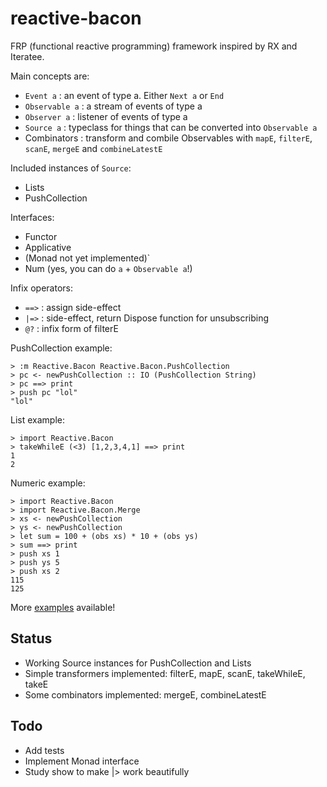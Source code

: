 reactive-bacon
==============

FRP (functional reactive programming) framework inspired by RX and Iteratee. 

Main concepts are:

- `Event a`      : an event of type a. Either `Next a` or `End`
- `Observable a` : a stream of events of type a
- `Observer a`   : listener of events of type a
- `Source a`     : typeclass for things that can be converted into `Observable a`
- Combinators    : transform and combile Observables with `mapE`, `filterE`, `scanE`, `mergeE` and `combineLatestE`

Included instances of `Source`:

- Lists
- PushCollection

Interfaces:

- Functor
- Applicative
- (Monad not yet implemented)`
- Num (yes, you can do `a` + `Observable a`!)

Infix operators:

- `==>` : assign side-effect
- `|=>` : side-effect, return Dispose function for unsubscribing
- `@?` : infix form of filterE

PushCollection example:

~~~ {.haskell}
> :m Reactive.Bacon Reactive.Bacon.PushCollection
> pc <- newPushCollection :: IO (PushCollection String)
> pc ==> print
> push pc "lol"
"lol"
~~~

List example:

~~~ {.haskell}
> import Reactive.Bacon
> takeWhileE (<3) [1,2,3,4,1] ==> print
1
2
~~~

Numeric example:

~~~ {.haskell}
> import Reactive.Bacon
> import Reactive.Bacon.Merge
> xs <- newPushCollection
> ys <- newPushCollection
> let sum = 100 + (obs xs) * 10 + (obs ys)
> sum ==> print
> push xs 1
> push ys 5
> push xs 2
115
125
~~~

More [examples](src/Reactive/Bacon/Examples.hs) available!

Status
------

- Working Source instances for PushCollection and Lists
- Simple transformers implemented: filterE, mapE, scanE, takeWhileE, takeE
- Some combinators implemented: mergeE, combineLatestE

Todo
----

- Add tests
- Implement Monad interface
- Study show to make |> work beautifully
